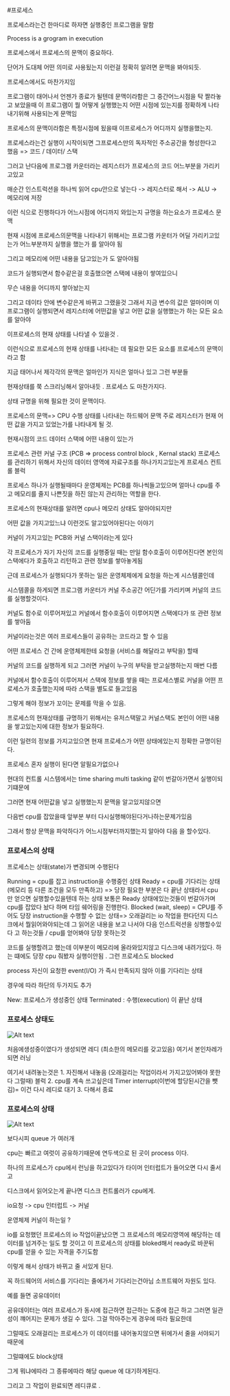 #프로세스

프로세스라는건 한마디로 하자면 실행중인 프로그램을 말함

Process is a grogram in execution

프로세스에서 프로세스의 문맥이 중요하다.

단어가 도대체 어떤 의미로 사용됬는지 이런걸 정확히 알려면 문맥을 봐야되듯.

프로세스에서도 마찬가지임

프로그램이 태어나서 언젠가 종료가 될텐데 문맥이라함은 그 중간어느시점을 탁 짤라놓고 보았을때 이 프로그램이 뭘 어떻게 실행했는지 어떤 시점에 있는지를 정확하게 나타내기위해 사용되는게 문맥임

프로세스의 문맥이라함은 특정시점에 됬을때 이프로세스가 어디까지 실행을했는지.

프로세스라는건 실행이 시작이되면 그프로세스만의 독자적인 주소공간을 형성한다고 했음
=> 코드 / 데이터/ 스택

그러고 난다음에 프로그램 카운터라는 레지스터가 프로세스의 코드 어느부분을 가리키고있고

매순간 인스트럭션을 하나씩 읽어 cpu안으로 넣는다 -> 레지스터로 해서 -> ALU -> 메모리에 저장

이런 식으로 진행하다가 어느시점에 어디까지 와있는지 규명을 하는요소가 프로세스 문맥

현재 시점에 프로세스의문맥을 나타내기 위해서는 프로그램 카운터가 어딜 가리키고있는가 어느부분까지 실행을 했는가 를 알아야 됨

그리고 메모리에 어떤 내용을 담고있는가 도 알아야됨

코드가 실행되면서 함수같은걸 호출했으면 스택에 내용이 쌓여있으니

무슨 내용을 어디까지 쌓아놨는지

그리고 데이타 안에 변수같은게 바뀌고 그랬을것 그래서 지금 변수의 값은 얼마이며 이 프로그램이 실행되면서 레지스터에 어떤값을 넣고 어떤 값을 실행했는가 하는 모든 요소를 알아야

이프로세스의 현재 상태를 나타낼 수 있을것 .

이런식으로 프로세스의 현재 상태를 나타내는 데 필요한 모든 요소를 프로세스의 문맥이라고 함

지금 태어나서 제각각의 문맥은 얼마인가 지식은 얼마나 있고 그런 부분들

현재상태를 쭉 스크리닝해서 알아내듯 . 프로세스 도 마찬가지다.

상태 규명을 위해 필요한 것이 문맥이다.

프로세스의 문맥=>
CPU 수행 상태를 나타내는 하드웨어 문맥
주로 레지스터가 현재 어떤 값을 가지고 있었는가를 나타내게 될 것.

현재시점의 코드 데이터 스택에 어떤 내용이 있는가

프로세스 관련 커널 구조 (PCB => process control block , Kernal stack)
프로세스를 관리하기 위해서 자신의 데이터 영역에 자료구조를 하나가지고있는게 프로세스 컨트롤 블럭

프로세스 하나가 실행될때마다 운영체제는 PCB를 하나씩들고있으며 얼마나 cpu를 주고 메모리를 줄지 나쁜짓을 하진 않는지 관리하는 역할을 한다.

프로세스의 현재상태를 알려면 cpu나 메모리 상태도 알아야되지만

어떤 값을 가지고있느냐 이런것도 알고있어야된다는 이야기

커널이 가지고있는 PCB와 커널 스택이라는게 있다

각 프로세스가 자기 자신의 코드를 실행중일 때는 만일 함수호출이 이루어진다면 본인의 스택에다가 호출하고 리턴하고 관련 정보를 쌓아놓게됨

근데 프로세스가 실행되다가 못하는 일은 운영체제에게 요청을 하는게 시스템콜인데

시스템콜을 하게되면 프로그램 카운터가 커널 주소공간 어딘가를 가리키며 커널의 코드를 실행할것이다.

커널도 함수로 이루어져있고 커널에서 함수호출이 이루어지면 스택에다가 또 관련 정보를 쌓아둠

커널이라는것은 여러 프로세스들이 공유하는 코드라고 할 수 있음

어떤 프로세스 건 간에 운영체제한테 요청을 (서비스를 해달라고 부탁을) 할때

커널의 코드를 실행하게 되고 그러면 커널이 누구의 부탁을 받고실행하는지 매번 다름

커널에서 함수호출이 이루어져서 스택에 정보를 쌓을 때는 프로세스별로 커널을 어떤 프로세스가 호출했는지에 따라 스택을 별도로 들고있음

그렇게 해야 정보가 꼬이는 문제를 막을 수 있음.

프로세스의 현재상태를 규명하기 위해서는 유저스택말고 커널스택도 본인이 어떤 내용을 쌓고있는지에 대한 정보가 필요하다.

이런 일련의 정보를 가지고있으면 현재 프로세스가 어떤 상태에있는지 정확한 규명이된다.

프로세스 혼자 실행이 된다면 알필요가없으나

현대의 컨트롤 시스템에서는 time sharing multi tasking 같이 번갈아가면서 실행이되기떄문에

그러면 현재 어떤값을 넣고 실행했는지 문맥을 알고있지않으면

다음번 cpu를 잡았을때 앞부분 부터 다시실행해야된다거나하는문제가있음

그래서 항상 문맥을 파악하다가 어느시점부터까지했는지 알아야 다음 을 할수있다.

### 프로세스의 상태

프로세스는 상태(state)가 변경되며 수행된다

Running = cpu를 잡고 instruction을 수행중인 상태
Ready = cpu를 기다리는 상태 (메모리 등 다른 조건을 모두 만족하고) => 당장 필요한 부분은 다 끝난 상태라서 cpu만 얻으면 실행할수있을텐데 하는 상태 보통은 Ready 상태에있는것들이 번갈아가며 cpu를 잡았다 놨다 하며 타임 쉐어링을 진행한다.
Blocked (wait, sleep) = CPU를 주어도 당장 instruction을 수행할 수 없는 상태=>
오래걸리는 io 작업을 한다던지 디스크에서 뭘읽어와야되는데 그 읽어온 내용을 보고 나서야 다음 인스트럭션을 싱행할수있다 고 하는것들 / cpu를 얻어봐야 당장 못하는것

코드를 실행할려고 했는데 이부분이 메모리에 올라와있지않고 디스크에 내려가있다. 하는 떄에도 당장 cpu 줘봤자 실행이안됨 . 그런 프로세스도 blocked

process 자신이 요청한 event(I/O) 가 즉시 만족되지 않아 이를 기다리는 상태

경우에 따라 하단의 두가지도 추가

New: 프로세스가 생성중인 상태
Terminated : 수행(execution) 이 끝난 상태

### 프로세스 상태도

![Alt text](image.png)

처음에생성중이였다가 생성되면 레디 (최소한의 메모리를 갖고있음) 여기서 본인차레가 되면 러닝

여기서 내려놓는것은 1. 자진해서 내놓음 (오래걸리는 작업이라서 가지고있어봐야 못한다 그럴때) 블럭 2. cpu를 계속 쓰고싶은데 Timer interrupt(이번에 할당된시간을 뺏김)= 이건 다시 레디로 대기 3. 다해서 종료

### 프로세스의 상태

![Alt text](image-1.png)

보다시피 queue 가 여러개

cpu는 빠르고 여럿이 공유하기때문에 연두색으로 된 곳이 process 이다.

하나의 프로세스가 cpu에서 런닝을 하고있다가 타이머 인터럽트가 들어오면 다시 줄서고

디스크에서 읽어오는게 끝나면 디스크 컨트롤러가 cpu에게.

io요청 -> cpu 인터럽트 -> 커널

운영체제 커널이 하는일 ?

io를 요청했던 프로세스의 io 작업이끝났으면 그 프로세스의 메모리영역에 해당하는 데이터를 넘겨주는 일도 할 것이고 이 프로세스의 상태를 bloked해서 ready로 바꾼뒤 cpu를 얻을 수 있는 자격을 주기도함

이렇게 해서 상태가 바뀌고 줄 서있게 된다.

꼭 하드웨어의 서비스를 기다리는 줄에가서 기다리는건아님 소프트웨어 자원도 있다.

예를 들면 공유데이터

공유데이터는 여러 프로세스가 동시에 접근하면 접근하는 도중에 접근 하고 그러면 일관성이 꺠어지는 문제가 생길 수 있다. 그걸 막아주는게 경우에 따라 필요한데

그럴때도 오래걸리는 프로세스가 이 데이터를 내어놓지않으면 뒤에가서 줄을 서야되기때문에

그럴떄에도 block상태

그게 뭐냐에따라 그 종류에따라 해당 queue 에 대기하게된다.

그리고 그 작업이 완료되면 레디큐로 .
